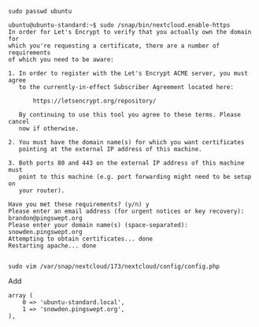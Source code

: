     sudo passwd ubuntu

    ubuntu@ubuntu-standard:~$ sudo /snap/bin/nextcloud.enable-https
    In order for Let's Encrypt to verify that you actually own the domain for
    which you're requesting a certificate, there are a number of requirements
    of which you need to be aware:

    1. In order to register with the Let's Encrypt ACME server, you must agree
       to the currently-in-effect Subscriber Agreement located here:

           https://letsencrypt.org/repository/

       By continuing to use this tool you agree to these terms. Please cancel
       now if otherwise.

    2. You must have the domain name(s) for which you want certificates
       pointing at the external IP address of this machine.

    3. Both ports 80 and 443 on the external IP address of this machine must
       point to this machine (e.g. port forwarding might need to be setup on
       your router).

    Have you met these requirements? (y/n) y
    Please enter an email address (for urgent notices or key recovery): brandon@pingswept.org
    Please enter your domain name(s) (space-separated): snowden.pingswept.org
    Attempting to obtain certificates... done
    Restarting apache... done


    sudo vim /var/snap/nextcloud/173/nextcloud/config/config.php
    
Add

    array (
        0 => 'ubuntu-standard.local',
        1 => 'snowden.pingswept.org',
    ),
